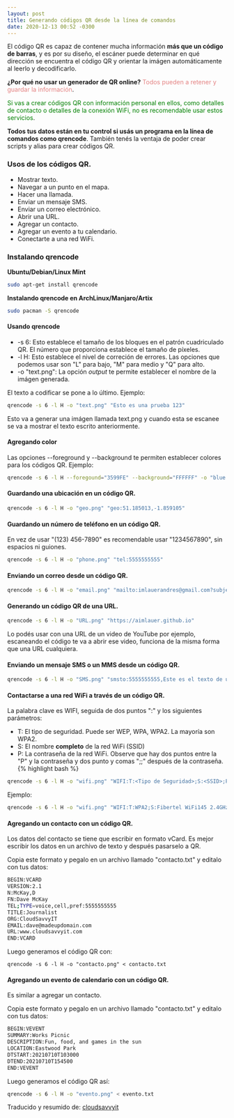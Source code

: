 ```yaml
---
layout: post
title: Generando códigos QR desde la línea de comandos
date: 2020-12-13 00:52 -0300
---
```


El código QR es capaz de contener mucha información **más que un código de barras**,
y es por su diseño, el escáner puede determinar en qué dirección se encuentra el
código QR y orientar la imágen automáticamente al leerlo y decodificarlo.

**¿Por qué no usar un generador de QR online?** <span style="color: #e48484;">Todos pueden
a retener y guardar la información</span>.

<span style="color: green">Si vas a crear códigos QR con información personal
en ellos, como detalles de contacto o detalles de la conexión WiFi, no 
es recomendable usar estos servicios</span>.

**Todos tus datos están en tu control si usás un programa en la línea de comandos
como qrencode**. También tenés la ventaja de poder crear scripts y alias para crear códigos QR.

### Usos de los códigos QR.

* Mostrar texto.
* Navegar a un punto en el mapa.
* Hacer una llamada.
* Enviar un mensaje SMS.
* Enviar un correo electrónico.
* Abrir una URL.
* Agregar un contacto.
* Agregar un evento a tu calendario.
* Conectarte a una red WiFi.

### Instalando qrencode
**Ubuntu/Debian/Linux Mint**
```bash
sudo apt-get install qrencode
```
**Instalando qrencode en ArchLinux/Manjaro/Artix**
```bash
sudo pacman -S qrencode
```

#### Usando qrencode

* -s 6: Esto establece el tamaño de los bloques en el patrón cuadriculado QR. El número
que proporciona establece el tamaño de píxeles.
* -l H: Esto establece el nivel de correción de errores. Las opciones que podemos usar
son "L" para bajo, "M" para medio y "Q" para alto.
* -o "text.png": La opción *output* te permite establecer el nombre de la imágen generada.

El texto a codificar se pone a lo último. Ejemplo: 
```bash
qrencode -s 6 -l H -o "text.png" "Esto es una prueba 123"
```

Esto va a generar una imágen llamada text.png y cuando esta se escanee se va a mostrar
el texto escrito anteriormente.

#### Agregando color

Las opciones \-\-foreground y \-\-background te permiten establecer colores 
para los códigos QR. Ejemplo:
```bash
qrencode -s 6 -l H --foregound="3599FE" --background="FFFFFF" -o "blue.png" "Este código QR va a ser azul y blanco."
```

#### Guardando una ubicación en un código QR.

```bash
qrencode -s 6 -l H -o "geo.png" "geo:51.185013,-1.859105"
```

#### Guardando un número de teléfono en un código QR.
En vez de usar "(123) 456-7890" es recomendable usar "1234567890", sin espacios ni guiones.

```bash
qrencode -s 6 -l H -o "phone.png" "tel:5555555555"
```

#### Enviando un correo desde un código QR.

```bash
qrencode -s 6 -l H -o "email.png" "mailto:imlauerandres@gmail.com?subject=qrencode&body=Las herramientas de línea de comandos están copadas."
```

#### Generando un código QR de una URL.

```bash
qrencode -s 6 -l H -o "URL.png" "https://aimlauer.github.io"
```

Lo podés usar con una URL de un video de YouTube por ejemplo, escaneando el código 
te va a abrir ese video, funciona de la misma forma que una URL cualquiera.

#### Enviando un mensaje SMS o un MMS desde un código QR.
```bash
qrencode -s 6 -l H -o "SMS.png" "smsto:5555555555,Este es el texto de un mensaje SMS."
```

#### Contactarse a una red WiFi a través de un código QR.
La palabra clave es WIFI, seguida de dos puntos ":" y los siguientes parámetros:
* T: El tipo de seguridad. Puede ser WEP, WPA, WPA2. La mayoría son WPA2.
* S: El nombre **completo** de la red WiFi (SSID)
* P: La contraseña de la red WiFi. Observe que hay dos puntos entre la "P" y la contraseña
y dos punto y comas ";;" después de la contraseña.
{% highlight bash %}
```bash
qrencode -s 6 -l H -o "wifi.png" "WIFI:T:<Tipo de Seguridad>;S:<SSID>;P:<Clave>;;"
```

Ejemplo:

```bash
qrencode -s 6 -l H -o "wifi.png" "WIFI:T:WPA2;S:Fibertel WiFi145 2.4GHz;P:123465789;;"
```

#### Agregando un contacto con un código QR.

Los datos del contacto se tiene que escribir en formato vCard.
Es mejor escribir los datos en un archivo de texto y después pasarselo a QR.

Copia este formato y pegalo en un archivo llamado "contacto.txt" y editalo con tus datos:

```bash
BEGIN:VCARD
VERSION:2.1
N:McKay,D
FN:Dave McKay
TEL;TYPE=voice,cell,pref:5555555555
TITLE:Journalist
ORG:CloudSavvyIT
EMAIL:dave@madeupdomain.com
URL:www.cloudsavvyit.com
END:VCARD
```

Luego generamos el código QR con:
```
qrencode -s 6 -l H -o "contacto.png" < contacto.txt
```

#### Agregando un evento de calendario con un código QR.

Es similar a agregar un contacto.

Copia este formato y pegalo en un archivo llamado "contacto.txt" y editalo con tus datos:

```bash
BEGIN:VEVENT
SUMMARY:Works Picnic
DESCRIPTION:Fun, food, and games in the sun
LOCATION:Eastwood Park
DTSTART:20210710T103000
DTEND:20210710T154500
END:VEVENT
```

Luego generamos el código QR así:

```bash
qrencode -s 6 -l H -o "evento.png" < evento.txt
```

Traducido y resumido de: [cloudsavvyit](https://www.cloudsavvyit.com/8382/how-to-create-qr-codes-from-the-linux-command-line/)
